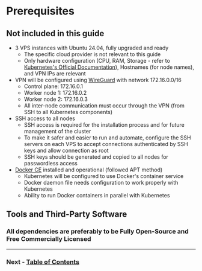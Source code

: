 # Prerequisites

## Not included in this guide

- 3 VPS instances with Ubuntu 24.04, fully upgraded and ready
  - The specific cloud provider is not relevant to this guide
  - Only hardware configuration (CPU, RAM, Storage - refer to [Kubernetes's Official Documentation](https://kubernetes.io/docs/)), Hostnames (for node names), and VPN IPs are relevant
- VPN will be configured using [WireGuard](https://www.wireguard.com/) with network 172.16.0.0/16
  - Control plane: 172.16.0.1
  - Worker node 1: 172.16.0.2
  - Worker node 2: 172.16.0.3
  - All inter-node communication must occur through the VPN (from SSH to all Kubernetes components)
- SSH access to all nodes
  - SSH access is required for the installation process and for future management of the cluster
  - To make it safer and easier to run and automate, configure the SSH servers on each VPS to accept connections authenticated by SSH keys and allow connection as root
  - SSH keys should be generated and copied to all nodes for passwordless access
- [Docker CE](https://docs.docker.com/engine/install/ubuntu/) installed and operational (followed APT method)
  - Kubernetes will be configured to use Docker's container service
  - Docker daemon file needs configuration to work properly with Kubernetes
  - Ability to run Docker containers in parallel with Kubernetes

## Tools and Third-Party Software

### All dependencies are preferably to be Fully Open-Source and Free Commercially Licensed

---

### Next - [Table of Contents](0040-Table_of_Contents.md)
